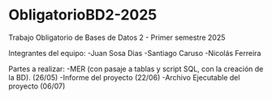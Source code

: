 # ObligatorioBD2-2025
Trabajo Obligatorio de Bases de Datos 2 - Primer semestre 2025

Integrantes del equipo:
-Juan Sosa Dias
-Santiago Caruso
-Nicolás Ferreira

Partes a realizar:
-MER (con pasaje a tablas y script SQL, con la creación de la BD). (26/05)
-Informe del proyecto (22/06)
-Archivo Ejecutable del proyecto (06/07)
